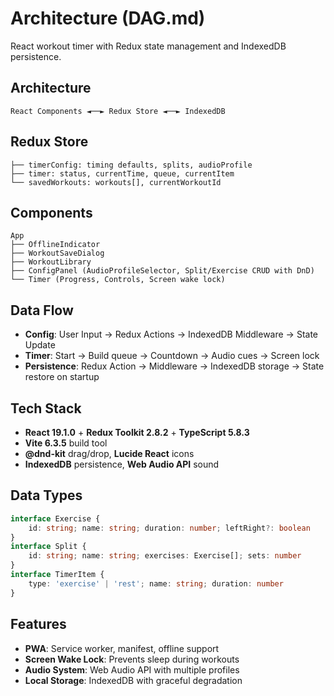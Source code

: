 # Architecture (DAG.md)

React workout timer with Redux state management and IndexedDB persistence.

## Architecture

```
React Components ◄──► Redux Store ◄──► IndexedDB
```

## Redux Store

```
├── timerConfig: timing defaults, splits, audioProfile
├── timer: status, currentTime, queue, currentItem
└── savedWorkouts: workouts[], currentWorkoutId
```

## Components

```
App
├── OfflineIndicator
├── WorkoutSaveDialog
├── WorkoutLibrary
├── ConfigPanel (AudioProfileSelector, Split/Exercise CRUD with DnD)
└── Timer (Progress, Controls, Screen wake lock)
```

## Data Flow

- **Config**: User Input → Redux Actions → IndexedDB Middleware → State Update
- **Timer**: Start → Build queue → Countdown → Audio cues → Screen lock
- **Persistence**: Redux Action → Middleware → IndexedDB storage → State restore on startup

## Tech Stack

- **React 19.1.0** + **Redux Toolkit 2.8.2** + **TypeScript 5.8.3**
- **Vite 6.3.5** build tool
- **@dnd-kit** drag/drop, **Lucide React** icons
- **IndexedDB** persistence, **Web Audio API** sound

## Data Types

```typescript
interface Exercise {
    id: string; name: string; duration: number; leftRight?: boolean
}
interface Split {
    id: string; name: string; exercises: Exercise[]; sets: number
}
interface TimerItem {
    type: 'exercise' | 'rest'; name: string; duration: number
}
```

## Features

- **PWA**: Service worker, manifest, offline support
- **Screen Wake Lock**: Prevents sleep during workouts  
- **Audio System**: Web Audio API with multiple profiles
- **Local Storage**: IndexedDB with graceful degradation
